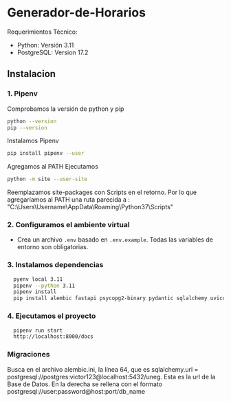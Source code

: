 # Generador-de-Horarios

Requerimientos Técnico:
* Python: Versión 3.11
* PostgreSQL: Version 17.2

## Instalacion

### 1. Pipenv
Comprobamos la versión de python y pip
```bash
python --version
pip --version
```
Instalamos Pipenv
```bash
pip install pipenv --user
```
Agregamos al PATH
Ejecutamos
```bash
python -m site --user-site
```
Reemplazamos site-packages con Scripts en el retorno. Por lo que agregaríamos al PATH una ruta parecida a : "C:\Users\Username\AppData\Roaming\Python37\Scripts"

### 2. Configuramos el ambiente virtual
- Crea un archivo `.env` basado en `.env.example`. Todas las variables de entorno son obligatorias.

### 3. Instalamos dependencias
```bash
  pyenv local 3.11
  pipenv --python 3.11
  pipenv install
  pip install alembic fastapi psycopg2-binary pydantic sqlalchemy uvicorn
```
### 4. Ejecutamos el proyecto
```bash
  pipenv run start 
  http://localhost:8000/docs
```

### Migraciones
Busca en el archivo alembic.ini, la línea 64, que es sqlalchemy.url = postgresql://postgres:victor123@localhost:5432/uneg. Esta es la url de la Base de Datos. En la derecha se rellena con el formato postgresql://user:password@host:port/db_name
